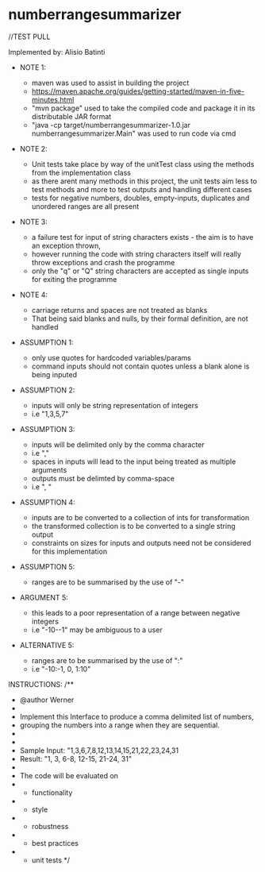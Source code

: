 # numberrangesummarizer
//TEST PULL

Implemented by: Alisio Batinti


* NOTE 1:
  * maven was used to assist in building the project
  * https://maven.apache.org/guides/getting-started/maven-in-five-minutes.html
  * "mvn package" used to take the compiled code and package it in its distributable JAR format
  * "java -cp target/numberrangesummarizer-1.0.jar numberrangesummarizer.Main" was used to run code via cmd
  
* NOTE 2:
  * Unit tests take place by way of the unitTest class using the methods from the implementation class
  * as there arent many methods in this project, the unit tests aim less to test methods and more to test outputs and handling different cases
  * tests for negative numbers, doubles, empty-inputs, duplicates and unordered ranges are all present

* NOTE 3:
  * a failure test for input of string characters exists - the aim is to have an exception thrown, 
  * however running the code with string characters itself will really throw exceptions and crash the programme
  * only the "q" or "Q" string characters are accepted as single inputs for exiting the programme

* NOTE 4:
  * carriage returns and spaces are not treated as blanks
  * That being said blanks and nulls, by their formal definition, are not handled

* ASSUMPTION 1:
  * only use quotes for hardcoded variables/params 
  * command inputs should not contain quotes unless a blank alone is being inputed


* ASSUMPTION 2:
  * inputs will only be string representation of integers
   * i.e "1,3,5,7"


* ASSUMPTION 3:
  * inputs will be delimited only by the comma character
   * i.e ","
  * spaces in inputs will lead to the input being treated as multiple arguments
  * outputs must be delimted by comma-space
   * i.e ", "


* ASSUMPTION 4:
  * inputs are to be converted to a collection of ints for transformation
  * the transformed collection is to be converted to a single string output
  * constraints on sizes for inputs and outputs need not be considered for this implementation


* ASSUMPTION 5:
  * ranges are to be summarised by the use of "-"

* ARGUMENT 5:
  * this leads to a poor representation of a range between negative integers
   * i.e "-10--1" may be ambiguous to a user

* ALTERNATIVE 5:
  * ranges are to be summarised by the use of ":"
   * i.e "-10:-1, 0, 1:10"


INSTRUCTIONS:
/**
 * @author Werner
 *
 * Implement this Interface to produce a comma delimited list of numbers,
 * grouping the numbers into a range when they are sequential.
 *
 *
 * Sample Input: "1,3,6,7,8,12,13,14,15,21,22,23,24,31
 * Result: "1, 3, 6-8, 12-15, 21-24, 31"
 *
 * The code will be evaluated on
 *   - functionality
 *   - style
 *   - robustness
 *   - best practices
 *   - unit tests
 */ 

